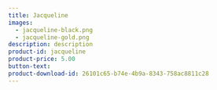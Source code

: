 ```yaml
---
title: Jacqueline
images:
  - jacqueline-black.png
  - jacqueline-gold.png
description: description  
product-id: jacqueline
product-price: 5.00
button-text:
product-download-id: 26101c65-b74e-4b9a-8343-758ac8811c28
---
```

